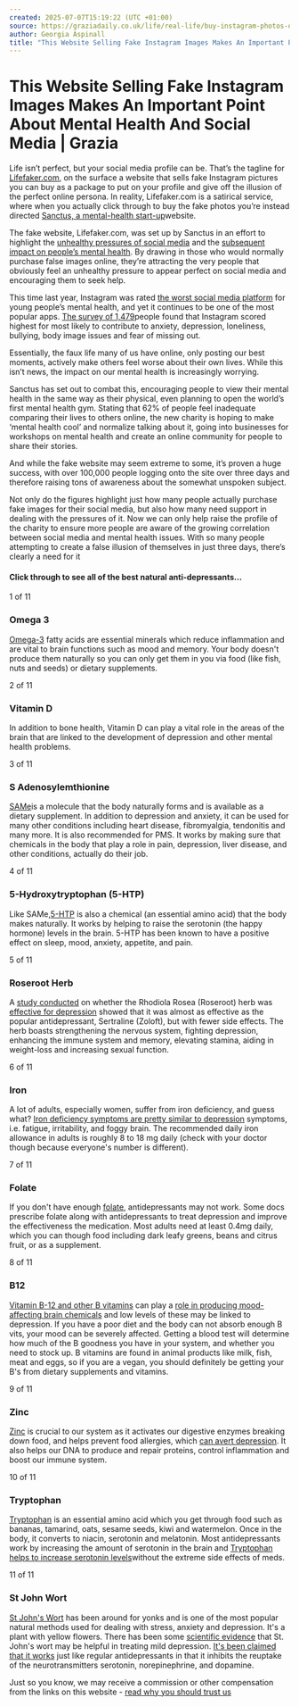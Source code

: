 ```yaml
---
created: 2025-07-07T15:19:22 (UTC +01:00)
source: https://graziadaily.co.uk/life/real-life/buy-instagram-photos-online-mental-health-sanctus-lifefaker/
author: Georgia Aspinall
title: "This Website Selling Fake Instagram Images Makes An Important Point About Mental Health And Social Media | Grazia"
---
```


# This Website Selling Fake Instagram Images Makes An Important Point About Mental Health And Social Media | Grazia

Life isn’t perfect, but your social media profile can be. That’s the tagline for [Lifefaker.com](http://lifefaker.com/), on the surface a website that sells fake Instagram pictures you can buy as a package to put on your profile and give off the illusion of the perfect online persona. In reality, Lifefaker.com is a satirical service, where when you actually click through to buy the fake photos you’re instead directed [Sanctus, a mental-health start-up](https://sanctus.io/social-media-mental-health-b1803b6b475f)website.

The fake website, Lifefaker.com, was set up by Sanctus in an effort to highlight the [unhealthy pressures of social media](https://graziadaily.co.uk/life/real-life/facebook-instagram-quit-social-media-never-happier-happy-digital-detox/) and the [subsequent impact on people’s mental health](https://graziadaily.co.uk/fashion/news/social-media-stars-anxiety-depression/). By drawing in those who would normally purchase false images online, they’re attracting the very people that obviously feel an unhealthy pressure to appear perfect on social media and encouraging them to seek help.

This time last year, Instagram was rated [the worst social media platform](https://graziadaily.co.uk/life/real-life/instagram-worst-mental-health/) for young people’s mental health, and yet it continues to be one of the most popular apps. [The survey of 1,479](https://www.nhs.uk/news/food-and-diet/instagram-ranked-worst-for-mental-health-in-teen-survey/)people found that Instagram scored highest for most likely to contribute to anxiety, depression, loneliness, bullying, body image issues and fear of missing out.

Essentially, the faux life many of us have online, only posting our best moments, actively make others feel worse about their own lives. While this isn’t news, the impact on our mental health is increasingly worrying.

Sanctus has set out to combat this, encouraging people to view their mental health in the same way as their physical, even planning to open the world’s first mental health gym. Stating that 62% of people feel inadequate comparing their lives to others online, the new charity is hoping to make ‘mental health cool’ and normalize talking about it, going into businesses for workshops on mental health and create an online community for people to share their stories.

And while the fake website may seem extreme to some, it’s proven a huge success, with over 100,000 people logging onto the site over three days and therefore raising tons of awareness about the somewhat unspoken subject.

Not only do the figures highlight just how many people actually purchase fake images for their social media, but also how many need support in dealing with the pressures of it. Now we can only help raise the profile of the charity to ensure more people are aware of the growing correlation between social media and mental health issues. With so many people attempting to create a false illusion of themselves in just three days, there’s clearly a need for it

#### Click through to see all of the best natural anti-depressants...

1 of 11

### Omega 3

[Omega-3](http://www.lifeextension.com/magazine/2007/10/report_depression/Page-01) fatty acids are essential minerals which reduce inflammation and are vital to brain functions such as mood and memory. Your body doesn't produce them naturally so you can only get them in you via food (like fish, nuts and seeds) or dietary supplements.

2 of 11

### Vitamin D

In addition to bone health, Vitamin D can play a vital role in the areas of the brain that are linked to the development of depression and other mental health problems.

3 of 11

### S Adenosylemthionine

[SAMe](http://www.psychiatrictimes.com/depression/investigating-sam-e-depression)is a molecule that the body naturally forms and is available as a dietary supplement. In addition to depression and anxiety, it can be used for many other conditions including heart disease, fibromyalgia, tendonitis and many more. It is also recommended for PMS. It works by making sure that chemicals in the body that play a role in pain, depression, liver disease, and other conditions, actually do their job.

4 of 11

### 5-Hydroxytryptophan (5-HTP)

Like SAMe,[5-HTP](http://umm.edu/health/medical/altmed/supplement/5hydroxytryptophan-5htp) is also a chemical (an essential amino acid) that the body makes naturally. It works by helping to raise the serotonin (the happy hormone) levels in the brain. 5-HTP has been known to have a positive effect on sleep, mood, anxiety, appetite, and pain.

5 of 11

### Roseroot Herb

A [study conducted](http://www.techtimes.com/articles/42872/20150328/roseroot-herb-is-better-depression-treatment-than-conventional-drugs-heres-why.htm) on whether the Rhodiola Rosea (Roseroot) herb was [effective for depression](http://www.uphs.upenn.edu/news/News_Releases/2015/03/mao/) showed that it was almost as effective as the popular antidepressant, Sertraline (Zoloft), but with fewer side effects. The herb boasts strengthening the nervous system, fighting depression, enhancing the immune system and memory, elevating stamina, aiding in weight-loss and increasing sexual function.

6 of 11

### Iron

A lot of adults, especially women, suffer from iron deficiency, and guess what? [Iron deficiency symptoms are pretty similar to depression](http://www.irondisorders.org/iron-deficiency-anemia) symptoms, i.e. fatigue, irritability, and foggy brain. The recommended daily iron allowance in adults is roughly 8 to 18 mg daily (check with your doctor though because everyone's number is different).

7 of 11

### Folate

If you don't have enough [folate](http://www.ncbi.nlm.nih.gov/pubmed/15671130), antidepressants may not work. Some docs prescribe folate along with antidepressants to treat depression and improve the effectiveness the medication. Most adults need at least 0.4mg daily, which you can though food including dark leafy greens, beans and citrus fruit, or as a supplement.

8 of 11

### B12

[Vitamin B-12 and other B vitamins](http://www.ncbi.nlm.nih.gov/pubmed/15671130) can play a [role in producing mood-affecting brain chemicals](http://www.mayoclinic.org/diseases-conditions/depression/expert-answers/vitamin-b12-and-depression/faq-20058077) and low levels of these may be linked to depression. If you have a poor diet and the body can not absorb enough B vits, your mood can be severely affected. Getting a blood test will determine how much of the B goodness you have in your system, and whether you need to stock up. B vitamins are found in animal products like milk, fish, meat and eggs, so if you are a vegan, you should definitely be getting your B's from dietary supplements and vitamins.

9 of 11

### Zinc

[Zinc](https://www.psychologytoday.com/blog/evolutionary-psychiatry/201309/zinc-antidepressant) is crucial to our system as it activates our digestive enzymes breaking down food, and helps prevent food allergies, which [can avert depression](http://www.ncbi.nlm.nih.gov/pmc/articles/PMC3796297/). It also helps our DNA to produce and repair proteins, control inflammation and boost our immune system.

10 of 11

### Tryptophan

[Tryptophan](http://www.lifeextension.com/magazine/2013/5/Better-Brain-Chemistry-with-Tryptophan/Page-01) is an essential amino acid which you get through food such as bananas, tamarind, oats, sesame seeds, kiwi and watermelon. Once in the body, it converts to niacin, serotonin and melatonin. Most antidepressants work by increasing the amount of serotonin in the brain and [Tryptophan helps to increase serotonin levels](http://www.webmd.com/vitamins-supplements/ingredientmono-326-l-tryptophan.aspx?activeingredientid=326&activeingredientname=l-tryptophan)without the extreme side effects of meds.

11 of 11

### St John Wort

[St John's Wort](http://www.webmd.com/depression/guide/st-johns-wort) has been around for yonks and is one of the most popular natural methods used for dealing with stress, anxiety and depression. It's a plant with yellow flowers. There has been some [scientific evidence](https://nccih.nih.gov/health/stjohnswort/sjw-and-depression.htm) that St. John's wort may be helpful in treating mild depression. [It's been claimed that it works](http://www.mind.org.uk/information-support/drugs-and-treatments/st-johns-wort/#.V0BwQFffIhY) just like regular antidepressants in that it inhibits the reuptake of the neurotransmitters serotonin, norepinephrine, and dopamine.

Just so you know, we may receive a commission or other compensation from the links on this website - [read why you should trust us](https://graziadaily.co.uk/about-us/)
